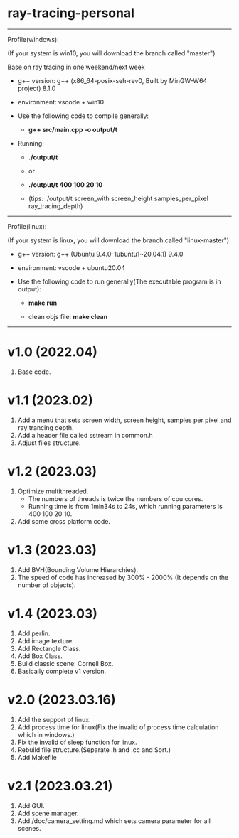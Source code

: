 # ray-tracing-personal
-----------------------------------------------------------------------

Profile(windows):

(If your system is win10, you will download the branch called "master")

Base on ray tracing in one weekend/next week

- g++ version: g++ (x86_64-posix-seh-rev0, Built by MinGW-W64 project) 8.1.0

- environment: vscode + win10

- Use the following code to compile generally:

    - **g++ src/main.cpp -o output/t**

- Running:

    - **./output/t**

    - or

    - **./output/t 400 100 20 10**

    - (tips: ./output/t screen_with screen_height samples_per_pixel ray_tracing_depth)

-----------------------------------------------------------------------

Profile(linux):

(If your system is linux, you will download the branch called "linux-master")

- g++ version: g++ (Ubuntu 9.4.0-1ubuntu1~20.04.1) 9.4.0

- environment: vscode + ubuntu20.04

- Use the following code to run generally(The executable program is in output):

    - **make run**

    - clean objs file: **make clean**

-----------------------------------------------------------------------

# v1.0 (2022.04)

1. Base code.

# v1.1 (2023.02)

1. Add a menu that sets screen width, screen height, samples per pixel and ray trancing depth.
2. Add a header file called sstream in common.h
3. Adjust files structure.

# v1.2 (2023.03)

1. Optimize multithreaded.
    - The numbers of threads is twice the numbers of cpu cores.
    - Running time is from 1min34s to 24s, which running parameters is 400 100 20 10.
2. Add some cross platform code.


# v1.3 (2023.03)

1. Add BVH(Bounding Volume Hierarchies).
2. The speed of code has increased by 300% - 2000% (It depends on the number of objects).

# v1.4 (2023.03)

1. Add perlin.
2. Add image texture.
3. Add Rectangle Class.
4. Add Box Class.
5. Build classic scene: Cornell Box.
6. Basically complete v1 version.

# v2.0 (2023.03.16)

1. Add the support of linux.
2. Add process time for linux(Fix the invalid of process time calculation which in windows.)
3. Fix the invalid of sleep function for linux.
4. Rebuild file structure.(Separate .h and .cc and Sort.)
5. Add Makefile

# v2.1 (2023.03.21)

1. Add GUI.
2. Add scene manager.
3. Add /doc/camera_setting.md which sets camera parameter for all scenes.